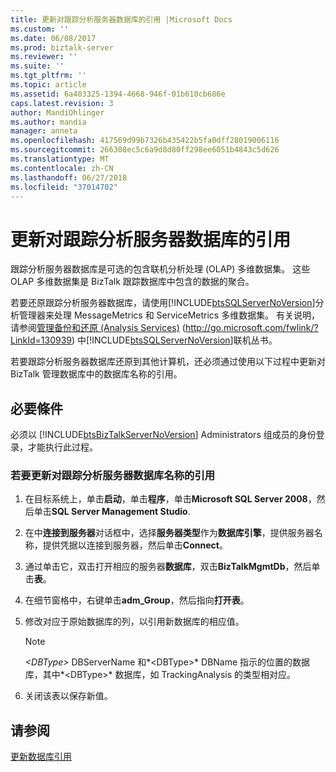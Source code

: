 ```yaml
---
title: 更新对跟踪分析服务器数据库的引用 |Microsoft Docs
ms.custom: ''
ms.date: 06/08/2017
ms.prod: biztalk-server
ms.reviewer: ''
ms.suite: ''
ms.tgt_pltfrm: ''
ms.topic: article
ms.assetid: 6a403325-1394-4668-946f-01b610cb686e
caps.latest.revision: 3
author: MandiOhlinger
ms.author: mandia
manager: anneta
ms.openlocfilehash: 417569d99b7326b435422b5fa0dff28019006116
ms.sourcegitcommit: 266308ec5c6a9d8d80ff298ee6051b4843c5d626
ms.translationtype: MT
ms.contentlocale: zh-CN
ms.lasthandoff: 06/27/2018
ms.locfileid: "37014702"
---
```

# <a name="update-references-to-the-tracking-analysis-server-database"></a>更新对跟踪分析服务器数据库的引用
跟踪分析服务器数据库是可选的包含联机分析处理 (OLAP) 多维数据集。 这些 OLAP 多维数据集是 BizTalk 跟踪数据库中包含的数据的聚合。  
  
 若要还原跟踪分析服务器数据库，请使用[!INCLUDE[btsSQLServerNoVersion](../includes/btssqlservernoversion-md.md)]分析管理器来处理 MessageMetrics 和 ServiceMetrics 多维数据集。 有关说明，请参阅[管理备份和还原 (Analysis Services)](http://go.microsoft.com/fwlink/?LinkId=130939) (<http://go.microsoft.com/fwlink/?LinkId=130939>) 中[!INCLUDE[btsSQLServerNoVersion](../includes/btssqlservernoversion-md.md)]联机丛书。  
  
 若要跟踪分析服务器数据库还原到其他计算机，还必须通过使用以下过程中更新对 BizTalk 管理数据库中的数据库名称的引用。  
  
## <a name="prerequisites"></a>必要條件  
 必须以 [!INCLUDE[btsBizTalkServerNoVersion](../includes/btsbiztalkservernoversion-md.md)] Administrators 组成员的身份登录，才能执行此过程。  
  
### <a name="to-update-references-to-the-tracking-analysis-server-database-name"></a>若要更新对跟踪分析服务器数据库名称的引用  
  
1.  在目标系统上，单击**启动**，单击**程序**，单击**Microsoft SQL Server 2008**，然后单击**SQL Server Management Studio**.  
  
2.  在中**连接到服务器**对话框中，选择**服务器类型**作为**数据库引擎**，提供服务器名称，提供凭据以连接到服务器，然后单击**Connect**。  
  
3.  通过单击它，双击打开相应的服务器**数据库**，双击**BizTalkMgmtDb**，然后单击**表**。  
  
4.  在细节窗格中，右键单击**adm_Group**，然后指向**打开表**。  
  
5.  修改对应于原始数据库的列，以引用新数据库的相应值。  
  
    > [!NOTE]  
    >  *\<DBType\>*  DBServerName 和*\<DBType\>* DBName 指示的位置的数据库，其中*\<DBType\>* 数据库，如 TrackingAnalysis 的类型相对应。  
  
6.  关闭该表以保存新值。  
  
## <a name="see-also"></a>请参阅  
 [更新数据库引用](../technical-guides/updating-database-references.md)